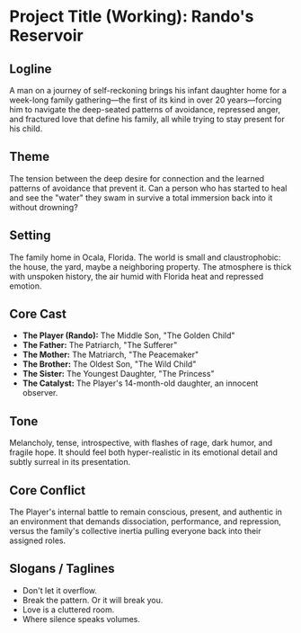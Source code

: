 # Project Title (Working): Rando's Reservoir

## Logline
A man on a journey of self-reckoning brings his infant daughter home for a week-long family gathering—the first of its kind in over 20 years—forcing him to navigate the deep-seated patterns of avoidance, repressed anger, and fractured love that define his family, all while trying to stay present for his child.

## Theme
The tension between the deep desire for connection and the learned patterns of avoidance that prevent it. Can a person who has started to heal and see the "water" they swam in survive a total immersion back into it without drowning?

## Setting
The family home in Ocala, Florida. The world is small and claustrophobic: the house, the yard, maybe a neighboring property. The atmosphere is thick with unspoken history, the air humid with Florida heat and repressed emotion.

## Core Cast

- **The Player (Rando):** The Middle Son, "The Golden Child"
- **The Father:** The Patriarch, "The Sufferer"
- **The Mother:** The Matriarch, "The Peacemaker"
- **The Brother:** The Oldest Son, "The Wild Child"
- **The Sister:** The Youngest Daughter, "The Princess"
- **The Catalyst:** The Player's 14-month-old daughter, an innocent observer.

## Tone
Melancholy, tense, introspective, with flashes of rage, dark humor, and fragile hope. It should feel both hyper-realistic in its emotional detail and subtly surreal in its presentation.

## Core Conflict
The Player's internal battle to remain conscious, present, and authentic in an environment that demands dissociation, performance, and repression, versus the family's collective inertia pulling everyone back into their assigned roles.

## Slogans / Taglines

- Don't let it overflow.
- Break the pattern. Or it will break you.
- Love is a cluttered room.
- Where silence speaks volumes.